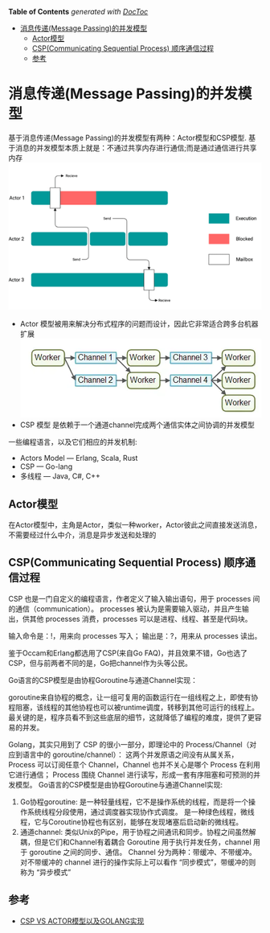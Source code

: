 <!-- START doctoc generated TOC please keep comment here to allow auto update -->
<!-- DON'T EDIT THIS SECTION, INSTEAD RE-RUN doctoc TO UPDATE -->
**Table of Contents**  *generated with [DocToc](https://github.com/thlorenz/doctoc)*

- [消息传递(Message Passing)的并发模型](#%E6%B6%88%E6%81%AF%E4%BC%A0%E9%80%92message-passing%E7%9A%84%E5%B9%B6%E5%8F%91%E6%A8%A1%E5%9E%8B)
  - [Actor模型](#actor%E6%A8%A1%E5%9E%8B)
  - [CSP(Communicating Sequential Process) 顺序通信过程](#cspcommunicating-sequential-process-%E9%A1%BA%E5%BA%8F%E9%80%9A%E4%BF%A1%E8%BF%87%E7%A8%8B)
  - [参考](#%E5%8F%82%E8%80%83)

<!-- END doctoc generated TOC please keep comment here to allow auto update -->

# 消息传递(Message Passing)的并发模型

基于消息传递(Message Passing)的并发模型有两种：Actor模型和CSP模型. 基于消息的并发模型本质上就是：不通过共享内存进行通信;而是通过通信进行共享内存
![](.CSP_images/actor_model.png)
- Actor 模型被用来解决分布式程序的问题而设计，因此它非常适合跨多台机器扩展
![](.CSP_images/csp_model.png)
- CSP 模型 是依赖于一个通道channel完成两个通信实体之间协调的并发模型



一些编程语言，以及它们相应的并发机制:

- Actors Model — Erlang, Scala, Rust
- CSP — Go-lang
- 多线程 — Java, C#, C++


## Actor模型

在Actor模型中，主角是Actor，类似一种worker，Actor彼此之间直接发送消息，不需要经过什么中介，消息是异步发送和处理的


## CSP(Communicating Sequential Process) 顺序通信过程

CSP 也是一门自定义的编程语言，作者定义了输入输出语句，用于 processes 间的通信（communication）。
processes 被认为是需要输入驱动，并且产生输出，供其他 processes 消费，processes 可以是进程、线程、甚至是代码块。

输入命令是：!，用来向 processes 写入；
输出是：?，用来从 processes 读出。

鉴于Occam和Erlang都选用了CSP(来自Go FAQ)，并且效果不错，Go也选了CSP，但与前两者不同的是，Go把channel作为头等公民。


Go语言的CSP模型是由协程Goroutine与通道Channel实现：

goroutine来自协程的概念，让一组可复用的函数运行在一组线程之上，即使有协程阻塞，该线程的其他协程也可以被runtime调度，转移到其他可运行的线程上。
最关键的是，程序员看不到这些底层的细节，这就降低了编程的难度，提供了更容易的并发。


Golang，其实只用到了 CSP 的很小一部分，即理论中的 Process/Channel（对应到语言中的 goroutine/channel）：
这两个并发原语之间没有从属关系， Process 可以订阅任意个 Channel，Channel 也并不关心是哪个 Process 在利用它进行通信；
Process 围绕 Channel 进行读写，形成一套有序阻塞和可预测的并发模型。
Go语言的CSP模型是由协程Goroutine与通道Channel实现:

1. Go协程goroutine: 是一种轻量线程，它不是操作系统的线程，而是将一个操作系统线程分段使用，通过调度器实现协作式调度。
   是一种绿色线程，微线程，它与Coroutine协程也有区别，能够在发现堵塞后启动新的微线程。
2. 通道channel: 类似Unix的Pipe，用于协程之间通讯和同步。协程之间虽然解耦，但是它们和Channel有着耦合
   Goroutine 用于执行并发任务，channel 用于 goroutine 之间的同步、通信。
   Channel 分为两种：带缓冲、不带缓冲。对不带缓冲的 channel 进行的操作实际上可以看作 “同步模式”，带缓冲的则称为 “异步模式”


## 参考


- [CSP VS ACTOR模型以及GOLANG实现](https://www.freesion.com/article/9011316606/)